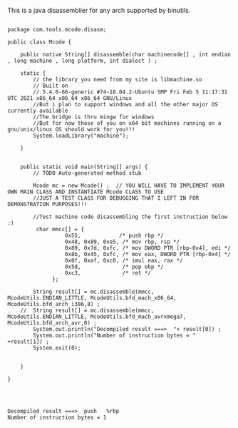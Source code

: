 This is a java disassemblier for any arch supported by binutils.
<pre>
<code>
package com.tools.mcode.disasm;

public class Mcode {

	public native String[] disassemble(char machinecode[] , int endian , long machine , long platform, int dialect ) ;
	
	static {
		// the library you need from my site is libmachine.so 
		// Built on 
		// 5.4.0-66-generic #74~18.04.2-Ubuntu SMP Fri Feb 5 11:17:31 UTC 2021 x86_64 x86_64 x86_64 GNU/Linux
        //But i plan to support windows and all the other major OS currently available
		//The bridge is thru mingw for windows
		//But for now those of you on x64 bit machines running on a gnu/unix/linux OS should work for you!!!
		System.loadLibrary("machine");
		
	}
	
	
	public static void main(String[] args) {
		// TODO Auto-generated method stub

		Mcode mc = new Mcode() ;  // YOU WILL HAVE TO IMPLEMENT YOUR OWN MAIN CLASS AND INSTANTIATE Mcode CLASS TO USE
		//JUST A TEST CLASS FOR DEBUGGING THAT I LEFT IN FOR DEMONSTRATION PURPOSES!!!
		
		//Test machine code disassembling the first instruction below :)
		 char mmcc[] = {
				  0x55,            /* push rbp */
			      0x48, 0x89, 0xe5, /* mov rbp, rsp */
			      0x89, 0x7d, 0xfc, /* mov DWORD PTR [rbp-0x4], edi */
			      0x8b, 0x45, 0xfc, /* mov eax, DWORD PTR [rbp-0x4] */
			      0x0f, 0xaf, 0xc0, /* imul eax, rax */
			      0x5d,             /* pop ebp */
			      0xc3,             /* ret */
			  }; 

		String result[] = mc.disassemble(mmcc, McodeUtils.ENDIAN_LITTLE, McodeUtils.bfd_mach_x86_64, McodeUtils.bfd_arch_i386,8) ;
	//	String result[] = mc.disassemble(mmcc, McodeUtils.ENDIAN_LITTLE, McodeUtils.bfd_mach_avrxmega7, McodeUtils.bfd_arch_avr,0) ;
		System.out.println("Decompiled result ===>  "+ result[0]) ; 
		System.out.println("Number of instruction bytes = " +result[1]) ;
		System.exit(0);
		
		
	}  

}

</code>
</pre>


<pre>
<code>
Decompiled result ===>  push   %rbp
Number of instruction bytes = 1
</code>
</pre>
